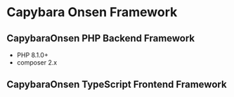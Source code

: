 # Capybara Onsen Framework

## CapybaraOnsen PHP Backend Framework

- PHP 8.1.0+
- composer 2.x

## CapybaraOnsen TypeScript Frontend Framework
